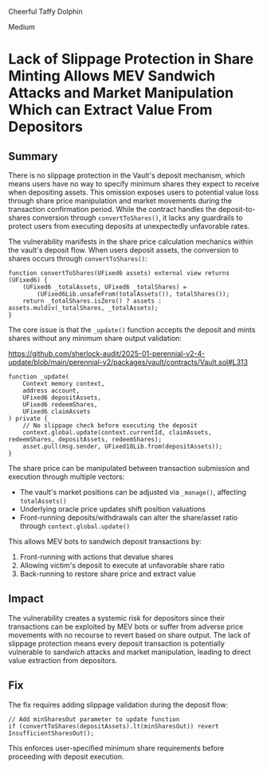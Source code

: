 Cheerful Taffy Dolphin

Medium

# Lack of Slippage Protection in Share Minting Allows MEV Sandwich Attacks and Market Manipulation Which can Extract Value From Depositors

## Summary

There is no slippage protection in the Vault's deposit mechanism, which means users have no way to specify minimum shares they expect to receive when depositing assets. This omission exposes users to potential value loss through share price manipulation and market movements during the transaction confirmation period. While the contract handles the deposit-to-shares conversion through `convertToShares()`, it lacks any guardrails to protect users from executing deposits at unexpectedly unfavorable rates.


The vulnerability manifests in the share price calculation mechanics within the vault's deposit flow. When users deposit assets, the conversion to shares occurs through `convertToShares()`:

```solidity
function convertToShares(UFixed6 assets) external view returns (UFixed6) {
    (UFixed6 _totalAssets, UFixed6 _totalShares) =
        (UFixed6Lib.unsafeFrom(totalAssets()), totalShares());
    return _totalShares.isZero() ? assets : assets.muldiv(_totalShares, _totalAssets);
}
```

The core issue is that the `_update()` function accepts the deposit and mints shares without any minimum share output validation:

https://github.com/sherlock-audit/2025-01-perennial-v2-4-update/blob/main/perennial-v2/packages/vault/contracts/Vault.sol#L313
```solidity
function _update(
    Context memory context,
    address account,
    UFixed6 depositAssets,
    UFixed6 redeemShares,
    UFixed6 claimAssets
) private {
    // No slippage check before executing the deposit
    context.global.update(context.currentId, claimAssets, redeemShares, depositAssets, redeemShares);
    asset.pull(msg.sender, UFixed18Lib.from(depositAssets));
}
```

The share price can be manipulated between transaction submission and execution through multiple vectors:
- The vault's market positions can be adjusted via `_manage()`, affecting `totalAssets()`
- Underlying oracle price updates shift position valuations
- Front-running deposits/withdrawals can alter the share/asset ratio through `context.global.update()`

This allows MEV bots to sandwich deposit transactions by:
1. Front-running with actions that devalue shares
2. Allowing victim's deposit to execute at unfavorable share ratio 
3. Back-running to restore share price and extract value

## Impact
The vulnerability creates a systemic risk for depositors since their transactions can be exploited by MEV bots or suffer from adverse price movements with no recourse to revert based on share output. The lack of slippage protection means every deposit transaction is potentially vulnerable to sandwich attacks and market manipulation, leading to direct value extraction from depositors.

## Fix
The fix requires adding slippage validation during the deposit flow:
```solidity
// Add minSharesOut parameter to update function
if (convertToShares(depositAssets).lt(minSharesOut)) revert InsufficientSharesOut();
```

This enforces user-specified minimum share requirements before proceeding with deposit execution.


